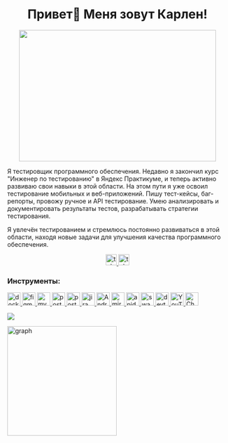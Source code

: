 <h1 align="center">Привет👋 Меня зовут Карлен!</h1>
<div align="center">
  <img height="300" width="450" src="https://github.com/user-attachments/assets/5623c7d0-ce85-449a-8a10-c0b9e8eb11e6"  />
</div>




Я тестировщик программного обеспечения. Недавно я закончил курс "Инженер по тестированию" в Яндекс Практикуме, и теперь активно развиваю свои навыки в этой области. На этом пути я уже освоил тестирование мобильных и веб-приложений. Пишу тест-кейсы, баг-репорты, провожу ручное и API тестирование. Умею анализировать и документировать результаты тестов, разрабатывать стратегии тестирования.

Я увлечён тестированием и стремлюсь постоянно развиваться в этой области, находя новые задачи для улучшения качества программного обеспечения.


<div align="center">
  <a href="https://t.me/IT_humor_and_news" target="_blank">
    <img src="https://img.shields.io/static/v1?message=IT-humor&logo=telegram&label=&color=1E90FF&logoColor=white&labelColor=&style=for-the-badge" height="25" alt="telegram logo"  />
  </a>
  <a href="https://t.me/Arabadzhyan" target="_blank">
    <img src="https://img.shields.io/static/v1?message=Telegram&logo=telegram&label=&color=2CA5E0&logoColor=white&labelColor=&style=for-the-badge" height="25" alt="telegram logo"  />
  </a>
</div>



<h3 align="left">Инструменты:</h3>
<p align="left">
  
   <a href="https://www.docker.com" target="_blank">
    <img src="https://img.shields.io/static/v1?message=docker&logo=docker&label=&color=000000&logoColor=&labelColor=&style=for-the-badge" height="30" alt="docker logo"  />
  </a>
    <a href="https://www.figma.com" target="_blank">
    <img src="https://img.shields.io/static/v1?message=figma&logo=figma&label=&color=000000&logoColor=&labelColor=&style=for-the-badge" height="30" alt="figma logo"  />
  </a>
 
   <a href="https://www.mysql.com" target="_blank">
    <img src="https://img.shields.io/static/v1?message=mysql&logo=mysql&label=&color=000000&logoColor=&labelColor=&style=for-the-badge" height="30" alt="mysql logo"  />
  </a>
  <a href="https://www.postgresql.org" target="_blank">
    <img src="https://img.shields.io/static/v1?message=postgresql&logo=postgresql&label=&color=000000&logoColor=00BFFF&labelColor=&style=for-the-badge" height="30" alt="postgresql logo"  />
  </a>
  <a href="https://www.postman.com"_blank">
    <img src="https://img.shields.io/static/v1?message=postman&logo=postman&label=&color=000000&logoColor=&labelColor=&style=for-the-badge" height="30" alt="postman logo"  />
  </a>
  <a href="https://www.atlassian.com/software/jira"_blank">
    <img src="https://img.shields.io/static/v1?message=jira&logo=jira&label=&color=000000&logoColor=4169E1&labelColor=&style=for-the-badge" height="30" alt="jira logo"  />
  </a>
   <a href="https://developer.android.com"_blank">
    <img src="https://img.shields.io/static/v1?message=Android Studio&logo=Android Studio&label=&color=000000&logoColor=&labelColor=&style=for-the-badge" height="30" alt="Android Studio logo"  />
  </a>
 
   <a href="https://miro.com/ru/" target="_blank">
    <img src="https://img.shields.io/static/v1?message=miro&logo=miro&label=&color=000000&logoColor=FFFF00&labelColor=&style=for-the-badge" height="30" alt="miro logo"  />
  </a>
   <a href="https://apidocjs.com/" target="_blank">
    <img src="https://img.shields.io/static/v1?message=apidoc&logo=apidoc&label=&color=000000&logoColor=&labelColor=&style=for-the-badge" height="30" alt="apidoc logo"  />
  </a>
    <a href="https://swagger.io/" target="_blank">
    <img src="https://img.shields.io/static/v1?message=swagger&logo=swagger&label=&color=000000&logoColor=&labelColor=&style=for-the-badge" height="30" alt="swagger logo"  />
  </a>
   <a href="https://developer.chrome.com/docs/devtools?hl=ru" target="_blank">
    <img src="https://img.shields.io/static/v1?message=devtools&logo=devtools&label=&color=000000&logoColor=&labelColor=&style=for-the-badge" height="30" alt="devtools logo"  />
  </a>
  
  <a href="https://www.jetbrains.com/" target="_blank">
    <img src="https://img.shields.io/static/v1?message=YouTrack&logo=YouTrack&label=&color=000000&logoColor=&labelColor=&style=for-the-badge" height="30" alt="YouTrack logo"  />
  </a>
  
  
   <a href="https://www.charlesproxy.com" target="_blank">
    <img src="https://img.shields.io/static/v1?message=Charles&logo=Charles&label=&color=000000&logoColor=&labelColor=&style=for-the-badge" height="30" alt="Charles logo"  />
  </a>
</p>



![](https://github.com/Karlen32/Karlen32/edit/main/README.md.com/vn7n24fzkq/vn7n24fzkq/master/profile-summary-card-output/solarized/0-profile-details.svg)

<img src="https://github.com/Karlen32/Karlen32/edit/main/README.md./asset/react-dark.svg" height=250 alt="graph"/>











